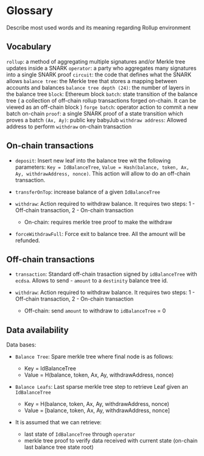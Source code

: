 # Glossary
Describe most used words and its meaning regarding Rollup environment

## Vocabulary
`rollup`: a method of aggregating multiple signatures and/or Merkle tree updates inside a SNARK
`operator`: a party who aggregates many signatures into a single SNARK proof
`circuit`: the code that defines what the SNARK allows
`balance tree`: the Merkle tree that stores a mapping between accounts and balances
`balance tree depth (24)`: the number of layers in the balance tree
`block`: Ethereum block
`batch`: state transition of the balance tree ( a collection of off-chain rollup transactions forged on-chain. It can be viewed as an off-chain block )
`forge batch`: operator action to commit a new batch on-chain
`proof`: a single SNARK proof of a state transition which proves a batch
`(Ax, Ay)`: public key babyJub
`withdraw address`: Allowed address to perform `withdraw` on-chain transaction

## On-chain transactions

- `deposit`: Insert new leaf into the balance tree wit the following parameters: `Key = IdBalanceTree`, `Value = Hash(balance, token, Ax, Ay, withdrawAddress, nonce)`. This action will allow to do an off-chain transaction.

- `transferOnTop`: increase balance of a given `IdBalanceTree`

- `withdraw`: Action required to withdraw balance. It requires two steps: 1 - Off-chain transaction, 2 - On-chain transaction
  - On-chain: requires merkle tree proof to make the withdraw

- `forceWithdrawFull`: Force exit to balance tree. All the amount will be refunded.

## Off-chain transactions

- `transaction`: Standard off-chain trasaction signed by `idBalanceTree` with `ecdsa`. Allows to send - `amount` to a `destinity` balance tree id.

- `withdraw`: Action required to withdraw balance. It requires two steps: 1 - Off-chain transaction, 2 - On-chain transaction
  - Off-chain: send `amount` to withdraw to `idBalanceTree` = 0

## Data availability
Data bases:
- `Balance Tree`: Spare merkle tree where final node is as follows:
  - Key = IdBalanceTree
  - Value = H(balance, token, Ax, Ay, withdrawAddress, nonce)
- `Balance Leafs`: Last sparse merkle tree step to retrieve Leaf given an `IdBalanceTree`
  - Key = H(balance, token, Ax, Ay, withdrawAddress, nonce)
  - Value = [balance, token, Ax, Ay, withdrawAddress, nonce]

- It is assumed that we can retrieve:
  - last state of `IdBalanceTree` through `operator`
  - merkle tree proof to verify data received with current state (on-chain last balance tree state root)